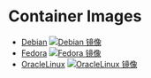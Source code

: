 # Container Images

* [Debian](debian) [![Debian 镜像](https://github.com/bromine0x23/container-images/actions/workflows/debian.yml/badge.svg)](https://github.com/bromine0x23/container-images/actions/workflows/debian.yml)
* [Fedora](fedora) [![Fedora 镜像](https://github.com/bromine0x23/container-images/actions/workflows/fedora.yml/badge.svg)](https://github.com/bromine0x23/container-images/actions/workflows/fedora.yml)
* [OracleLinux](oraclelinux) [![OracleLinux 镜像](https://github.com/bromine0x23/container-images/actions/workflows/oraclelinux.yml/badge.svg)](https://github.com/bromine0x23/container-images/actions/workflows/oraclelinux.yml)
